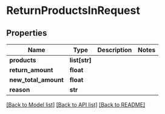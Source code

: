 # ReturnProductsInRequest

## Properties
Name | Type | Description | Notes
------------ | ------------- | ------------- | -------------
**products** | **list[str]** |  | 
**return_amount** | **float** |  | 
**new_total_amount** | **float** |  | 
**reason** | **str** |  | 

[[Back to Model list]](../README.md#documentation-for-models) [[Back to API list]](../README.md#documentation-for-api-endpoints) [[Back to README]](../README.md)

